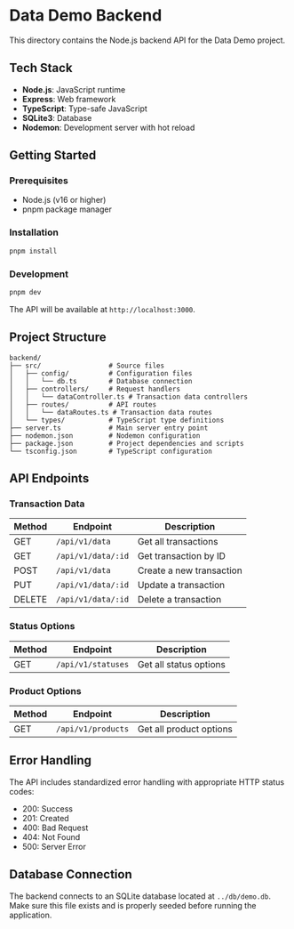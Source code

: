 # Data Demo Backend

This directory contains the Node.js backend API for the Data Demo project.

## Tech Stack

- **Node.js**: JavaScript runtime
- **Express**: Web framework
- **TypeScript**: Type-safe JavaScript
- **SQLite3**: Database
- **Nodemon**: Development server with hot reload

## Getting Started

### Prerequisites

- Node.js (v16 or higher)
- pnpm package manager

### Installation

```bash
pnpm install
```

### Development

```bash
pnpm dev
```

The API will be available at `http://localhost:3000`.

## Project Structure

```
backend/
├── src/                 # Source files
│   ├── config/          # Configuration files
│   │   └── db.ts        # Database connection
│   ├── controllers/     # Request handlers
│   │   └── dataController.ts # Transaction data controllers
│   ├── routes/          # API routes
│   │   └── dataRoutes.ts # Transaction data routes
│   └── types/           # TypeScript type definitions
├── server.ts            # Main server entry point
├── nodemon.json         # Nodemon configuration
├── package.json         # Project dependencies and scripts
└── tsconfig.json        # TypeScript configuration
```

## API Endpoints

### Transaction Data

| Method | Endpoint           | Description              |
| ------ | ------------------ | ------------------------ |
| GET    | `/api/v1/data`     | Get all transactions     |
| GET    | `/api/v1/data/:id` | Get transaction by ID    |
| POST   | `/api/v1/data`     | Create a new transaction |
| PUT    | `/api/v1/data/:id` | Update a transaction     |
| DELETE | `/api/v1/data/:id` | Delete a transaction     |

### Status Options

| Method | Endpoint           | Description            |
| ------ | ------------------ | ---------------------- |
| GET    | `/api/v1/statuses` | Get all status options |

### Product Options

| Method | Endpoint           | Description             |
| ------ | ------------------ | ----------------------- |
| GET    | `/api/v1/products` | Get all product options |

## Error Handling

The API includes standardized error handling with appropriate HTTP status codes:

- 200: Success
- 201: Created
- 400: Bad Request
- 404: Not Found
- 500: Server Error

## Database Connection

The backend connects to an SQLite database located at `../db/demo.db`. Make sure this file exists and is properly seeded before running the application.
